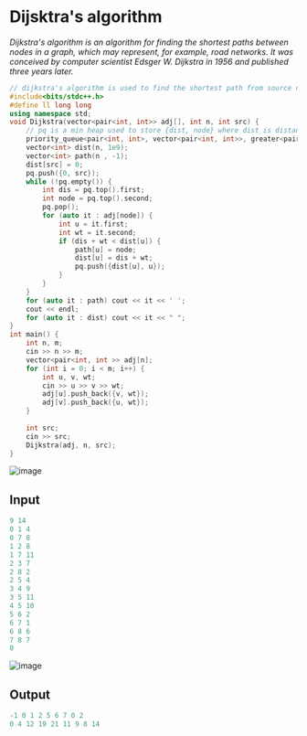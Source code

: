 # Dijsktra's algorithm

*Dijkstra's algorithm is an algorithm for finding the shortest paths between nodes in a graph, which may represent, for example, road networks. It was conceived by computer scientist Edsger W. Dijkstra in 1956 and published three years later.*

```cpp
// dijkstra's algorithm is used to find the shortest path from source node to all other nodes 
#include<bits/stdc++.h>
#define ll long long
using namespace std;
void Dijkstra(vector<pair<int, int>> adj[], int n, int src) {
	// pq is a min heap used to store {dist, node} where dist is distance of node from src
	priority_queue<pair<int, int>, vector<pair<int, int>>, greater<pair<int, int>>> pq;
	vector<int> dist(n, 1e9);
	vector<int> path(n , -1);
	dist[src] = 0;
	pq.push({0, src});
	while (!pq.empty()) {
		int dis = pq.top().first;
		int node = pq.top().second;
		pq.pop();
		for (auto it : adj[node]) {
			int u = it.first;
			int wt = it.second;
			if (dis + wt < dist[u]) {
				path[u] = node;
				dist[u] = dis + wt;
				pq.push({dist[u], u});
			}
		}
	}
	for (auto it : path) cout << it << ' ';
	cout << endl;
	for (auto it : dist) cout << it << " ";
}
int main() {
	int n, m;
	cin >> n >> m;
	vector<pair<int, int >> adj[n];
	for (int i = 0; i < m; i++) {
		int u, v, wt;
		cin >> u >> v >> wt;
		adj[u].push_back({v, wt});
		adj[v].push_back({u, wt});
	}
	
	int src;
	cin >> src;
	Dijkstra(adj, n, src);
}
```

![image](https://user-images.githubusercontent.com/82667769/217436327-4c603b2c-b05c-4240-ad4c-be3af7a317e8.png)

## Input

```cpp
9 14
0 1 4
0 7 8
1 2 8
1 7 11
2 3 7
2 8 2
2 5 4
3 4 9
3 5 11
4 5 10
5 6 2
6 7 1
6 8 6
7 8 7
0
```

![image](https://user-images.githubusercontent.com/82667769/217436381-2c7aa29b-4ee0-4240-85a5-3c2ac6546fa0.png)

## Output

```cpp
-1 0 1 2 5 6 7 0 2 
0 4 12 19 21 11 9 8 14 
```

